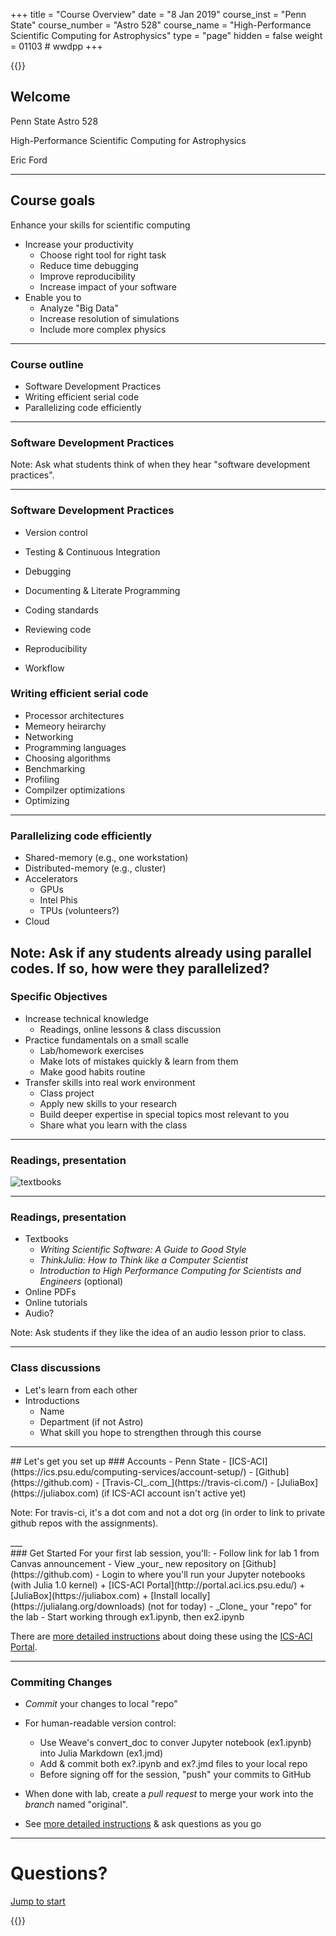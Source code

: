+++
title = "Course Overview"
date = "8 Jan 2019"
course_inst = "Penn State"
course_number = "Astro 528"
course_name = "High-Performance Scientific Computing for Astrophysics"
type = "page"
hidden = false
weight = 01103  # wwdpp
+++


{{<revealjs theme="psu" transition="slide" controls="true" progress="true" history="false" center="false" loop="false" pdfSeparateFragments="false" showNotes="true" >}}
## Welcome
Penn State Astro 528

High-Performance Scientific Computing for Astrophysics

Eric Ford


---
## Course goals

Enhance your skills for scientific computing
- Increase your productivity
   + Choose right tool for right task
   + Reduce time debugging
   + Improve reproducibility
   + Increase impact of your software
- Enable you to
   + Analyze "Big Data"
   + Increase resolution of simulations
   + Include more complex physics

---
<!-- .slide: data-background="#093162" -->
### Course outline

- Software Development Practices
- Writing efficient serial code
- Parallelizing code efficiently
___
### Software Development Practices

Note:
Ask what students think of when they hear "software development practices".
___
### Software Development Practices
- Version control
<!-- .element: class="fragment" -->
- Testing & Continuous Integration
<!-- .element: class="fragment" -->
- Debugging
<!-- .element: class="fragment" -->
- Documenting & Literate Programming
<!-- .element: class="fragment" -->
- Coding standards
<!-- .element: class="fragment" -->
- Reviewing code
<!-- .element: class="fragment" -->
- Reproducibility
<!-- .element: class="fragment" -->
- Workflow
<!-- .element: class="fragment" -->

### Writing efficient serial code
- Processor architectures
- Memeory heirarchy
- Networking
- Programming languages
- Choosing algorithms
- Benchmarking
- Profiling
- Compilzer optimizations
- Optimizing
___
### Parallelizing code efficiently
- Shared-memory (e.g., one workstation)
- Distributed-memory (e.g., cluster)
- Accelerators
   + GPUs
   + Intel Phis
   + TPUs (volunteers?)
- Cloud

Note:
Ask if any students already using parallel codes.  If so, how were they parallelized?
---
### Specific Objectives

- Increase technical knowledge
    + Readings, online lessons & class discussion
- Practice fundamentals on a small scalle
    + Lab/homework exercises
    + Make lots of mistakes quickly & learn from them
    + Make good habits routine
- Transfer skills into real work environment
    + Class project
    + Apply new skills to your research
    + Build deeper expertise in special topics most relevant to you
    + Share what you learn with the class
___
### Readings, presentation
![textbooks](/images/textbooks.jpg)

___
### Readings, presentation
- Textbooks
   + _Writing Scientific Software: A Guide to Good Style_
   + _ThinkJulia: How to Think like a Computer Scientist_
   + _Introduction to High Performance Computing for Scientists and Engineers_ (optional)
- Online PDFs
- Online tutorials
- Audio?

Note:
Ask students if they like the idea of an audio lesson prior to class.
___
### Class discussions
- Let's learn from each other
- Introductions
   + Name
   + Department (if not Astro)
   + What skill you hope to strengthen through this course
---
<section id="setup">
## Let's get you set up
### Accounts
- Penn State
- [ICS-ACI](https://ics.psu.edu/computing-services/account-setup/)
- [Github](https://github.com)
- [Travis-CI_.com_](https://travis-ci.com/)
- [JuliaBox](https://juliabox.com) (if ICS-ACI account isn't active yet)

Note: For travis-ci, it's a dot com and not a dot org (in order to link to private github repos with the assignments).
</section>
___
<section id="start">
### Get Started
For your first lab session, you'll:
- Follow link for lab 1 from Canvas announcement
- View _your_ new repository on [Github](https://github.com)
- Login to where you'll run your Jupyter notebooks (with Julia 1.0 kernel)
   + [ICS-ACI Portal](http://portal.aci.ics.psu.edu/)
   + [JuliaBox](https://juliabox.com)
   + [Install locally](https://julialang.org/downloads) (not for today)
- _Clone_ your "repo" for the lab
- Start working through ex1.ipynb, then ex2.ipynb

There are [more detailed instructions](lessons/week1/how-to-use-aci.md) about doing these using the [ICS-ACI Portal](http://portal.aci.ics.psu.edu/).
___
### Commiting Changes

- _Commit_ your changes to local "repo"
- For human-readable version control:
  + Use Weave's convert_doc to conver Jupyter notebook (ex1.ipynb) into Julia Markdown (ex1.jmd)
  + Add & commit both ex?.ipynb and ex?.jmd files to your local repo
  + Before signing off for the session, "push" your commits to GitHub
- When done with lab, create a _pull request_ to merge your work into the _branch_ named "original".

- See [more detailed instructions](lessons/week1/how-to-use-aci/#commit-push) & 
  ask questions as you go
___
</section>

# Questions?
[Jump to start](#/0/0")

{{</revealjs>}}

